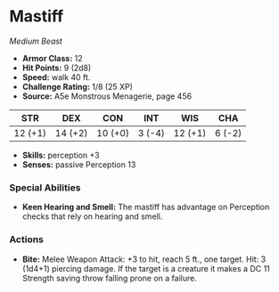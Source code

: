 # Mastiff

*Medium* *Beast*

- **Armor Class:** 12
- **Hit Points:** 9 (2d8)
- **Speed:** walk 40 ft.
- **Challenge Rating:** 1/8 (25 XP)
- **Source:** A5e Monstrous Menagerie, page 456

| STR | DEX | CON | INT | WIS | CHA |
| --- | --- | --- | --- | --- | --- |
| 12 (+1) | 14 (+2) | 10 (+0) | 3 (-4) | 12 (+1) | 6 (-2) |

- **Skills:** perception +3
- **Senses:** passive Perception 13

### Special Abilities

- **Keen Hearing and Smell:** The mastiff has advantage on Perception checks that rely on hearing and smell.

### Actions

- **Bite:** Melee Weapon Attack: +3 to hit, reach 5 ft., one target. Hit: 3 (1d4+1) piercing damage. If the target is a creature  it makes a DC 11 Strength saving throw  falling prone on a failure.


